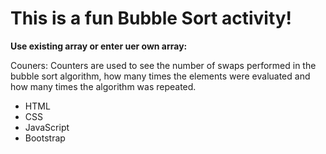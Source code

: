 # This is a fun Bubble Sort activity!

**Use existing array or enter uer own array:**

Couners: Counters are used to see the number of swaps performed in the bubble sort algorithm, how many times the elements were evaluated and how many times the algorithm was repeated.


- HTML
- CSS
- JavaScript
- Bootstrap